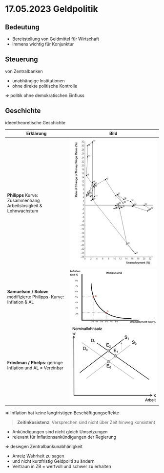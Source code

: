 # 17.05.2023 Geldpolitik



## Bedeutung

- Bereitstellung von Geldmittel für Wirtschaft
- immens wichtig für Konjunktur



## Steuerung

von Zentralbanken 

- unabhängige Institutionen
- ohne direkte politische Kontrolle

=> politik ohne demokratischen Einfluss



## Geschichte

ideentheoretische Geschichte

| Erklärung                                                    | Bild                                      |
| ------------------------------------------------------------ | ----------------------------------------- |
| **Philipps** Kurve: Zusammenhang Arbeitslosigkeit & Lohnwachstum | ![img](../images/2023-05-17_10-36-16.jpg) |
| **Samuelson / Solow:** modifizierte Philipps-Kurve: Inflation & AL | ![img](../images/2023-05-17_10-38-01.jpg) |
| **Friedman / Phelps**: geringe Inflation und AL = Vereinbar  | ![img](../images/2023-05-17_10-54-08.jpg) |

=> Inflation hat keine langfristigen Beschäftigungseffekte



> **Zeitinkosistenz**: Versprechen sind nicht über Zeit hinweg konsistent

- Ankündigungen sind nicht gleich Umsetzungen
- relevant für Inflationsankündigungen der Regierung



=> deswgen Zentralbankunabhänigkeit

- Anreiz Wahrheit zu sagen
- und nicht kurzfristig Geldpoliti zu ändern
- Vertraun in ZB = wertvoll und schwer zu erhalten

